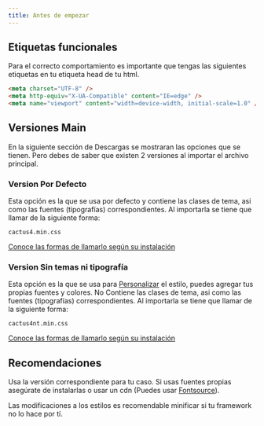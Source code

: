 ```yaml
---
title: Antes de empezar
---
```


## Etiquetas funcionales

Para el correcto comportamiento es importante que tengas las siguientes etiquetas en tu etiqueta head de tu html.

```html
<meta charset="UTF-8" />
<meta http-equiv="X-UA-Compatible" content="IE=edge" />
<meta name="viewport" content="width=device-width, initial-scale=1.0" />
```

## Versiones Main

En la siguiente sección de Descargas se mostraran las opciones que se tienen. Pero debes de saber que existen 2 versiones al importar el archivo principal.

### Version Por Defecto

Esta opción es la que se usa por defecto y contiene las clases de tema, asi como las fuentes (tipografías) correspondientes. Al importarla se tiene que llamar de la siguiente forma:

`cactus4.min.css`

[Conoce las formas de llamarlo según su instalación](/current/02-instalar)

### Version Sin temas ni tipografía

Esta opción es la que se usa para [Personalizar](/current/03-personalizar) el estilo, puedes agregar tus propias fuentes y colores. No Contiene las clases de tema, asi como las fuentes (tipografías) correspondientes. Al importarla se tiene que llamar de la siguiente forma:

`cactus4nt.min.css`

[Conoce las formas de llamarlo según su instalación](/current/02-instalar)

## Recomendaciones

Usa la versión correspondiente para tu caso. Si usas fuentes propias asegúrate de instalarlas o usar un cdn (Puedes usar [Fontsource](https://fontsource.org/)).

Las modificaciones a los estilos es recomendable minificar si tu framework no lo hace por tí.
